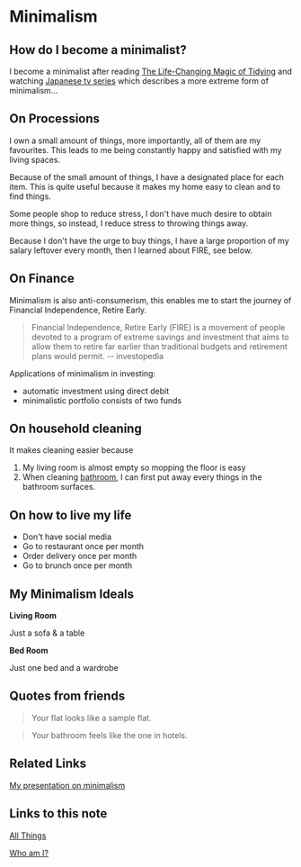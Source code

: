 # Minimalism

## How do I become a minimalist?

I become a minimalist after reading [The Life-Changing Magic of Tidying](https://www.amazon.co.uk/Life-Changing-Magic-Tidying-effective-clutter/dp/0091955106/ref=asc_df_0091955106/?tag=googshopuk-21&linkCode=df0&hvadid=310834580283&hvpos=&hvnetw=g&hvrand=11869604209145403320&hvpone=&hvptwo=&hvqmt=&hvdev=c&hvdvcmdl=&hvlocint=&hvlocphy=9041110&hvtargid=pla-492265979689&psc=1&th=1&psc=1) and watching [Japanese tv series](https://www.imdb.com/title/tt5362450/) which describes a more extreme form of minimalism...

## On Processions

I own a small amount of things, more importantly, all of them are my favourites. This leads to me being constantly happy and satisfied with my living spaces.

Because of the small amount of things, I have a designated place for each item.
This is quite useful because it makes my home easy to clean and to find things.

Some people shop to reduce stress, I don't have much desire to obtain more things, so instead, I reduce stress to throwing things away.

Because I don't have the urge to buy things, I have a large proportion of my salary leftover every month, then I learned about FIRE, see below.

## On Finance

Minimalism is also anti-consumerism, this enables me to start the journey of Financial Independence, Retire Early.

> Financial Independence, Retire Early (FIRE) is a movement of people devoted to a program of extreme savings and investment that aims to allow them to retire far earlier than traditional budgets and retirement plans would permit. -- investopedia

Applications of minimalism in investing: 

- automatic investment using direct debit
- minimalistic portfolio consists of two funds

## On household cleaning

It makes cleaning easier because 

1. My living room is almost empty so mopping the floor is easy
1. When cleaning [bathroom](how-to-clean-bathroom.md), I can first put away every things in the bathroom surfaces.

## On how to live my life

- Don't have social media
- Go to restaurant once per month
- Order delivery once per month
- Go to brunch once per month

## My Minimalism Ideals

**Living Room**

Just a sofa & a table

**Bed Room**

Just one bed and a wardrobe

## Quotes from friends 

> Your flat looks like a sample flat.

> Your bathroom feels like the one in hotels.

## Related Links

[My presentation on minimalism](https://www.bilibili.com/video/BV1u54y1x7zF)
## Links to this note

[All Things](all-things.md)

[Who am I?](index.md)


